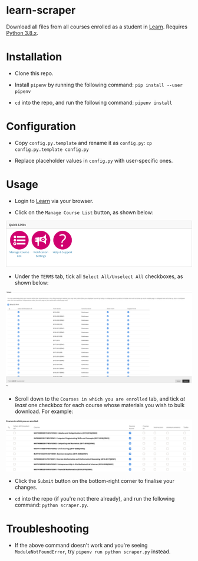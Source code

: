 # learn-scraper

Download all files from all courses enrolled as a student in [Learn](https://www.learn.ed.ac.uk). Requires [Python 3.8.x](https://www.python.org/downloads/).

# Installation

* Clone this repo.

* Install `pipenv` by running the following command: ```pip install --user pipenv```

* `cd` into the repo, and run the following command: ```pipenv install```

# Configuration

* Copy `config.py.template` and rename it as `config.py`: ```cp config.py.template config.py```

* Replace placeholder values in `config.py` with user-specific ones.

# Usage

* Login to [Learn](https://www.learn.ed.ac.uk) via your browser.

* Click on the `Manage Course List` button, as shown below: 

![Manage Course List button on Learn](docs/manage_course_list.png)

* Under the `TERMS` tab, tick all `Select All/Unselect All` checkboxes, as shown below:

![Ticking all Select All/Unselect All checkboxes](docs/select_all_terms.png)`

* Scroll down to the `Courses in which you are enrolled` tab, and tick *at least* one checkbox for each course whose materials you wish to bulk download. For example:

![Ticking at least one checkbox per course](docs/enrolled_courses.png)

* Click the `Submit` button on the bottom-right corner to finalise your changes.

* `cd` into the repo (if you're not there already), and run the following command: ```python scraper.py```.

# Troubleshooting

* If the above command doesn't work and you're seeing `ModuleNotFoundError`, try ```pipenv run python scraper.py``` instead.
